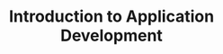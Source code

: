 ---
title: Introduction to Application Development
number: IST 140
academic-home: IST
program-core: true
pre-req: [MATH 021]
course-type: [Prescribed]
credits: 3
description: This is a first course in application development. Applications are computer programs developed to support human activity in enterprise and other social contexts. Examples of applications might include programs to help run a business, manage personal information, or provide entertainment. The emphasis of this course is on learning to translate practical problems through domain analysis into software applications usable in a human or organizational context. It will focus on the knowledge needed to create applications that use high level programming languages, combining original code with existing code libraries and application programming interfaces (APIs).
bulletin-link: https://bulletins.psu.edu/search/?search=%22ist+140%22
pathway-list:
---